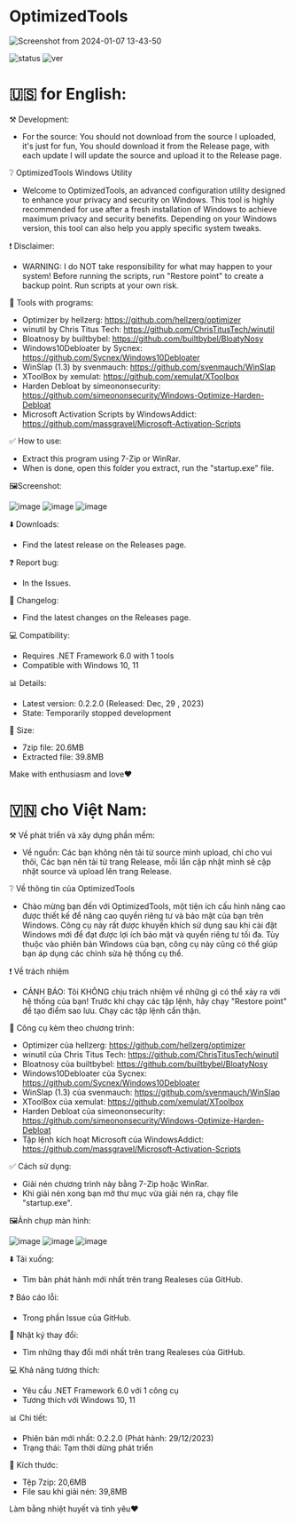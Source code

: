 # OptimizedTools 
![Screenshot from 2024-01-07 13-43-50](https://github.com/NamGitHub2002/OptimizedTools/assets/120299835/282563d8-a156-4ea6-a5d7-e49afd2a8729)

![status](https://img.shields.io/badge/status-okay-blue)
![ver](https://img.shields.io/badge/version-0.2.2.0_lastet-black)
# 🇺🇸 for English:

⚒️ Development:
- For the source: You should not download from the source I uploaded, it's just for fun, You should download it from the Release page, with each update I will update the source and upload it to the Release page.

❔ OptimizedTools Windows Utility

- Welcome to OptimizedTools, an advanced configuration utility designed to enhance your privacy and security on Windows. This tool is highly recommended for use after a fresh installation of Windows to achieve maximum privacy and security benefits. Depending on your Windows version, this tool can also help you apply specific system tweaks.

❗ Disclaimer:
- WARNING: I do NOT take responsibility for what may happen to your system! Before running the scripts, run "Restore point" to create a backup point. Run scripts at your own risk.

💾 Tools with programs:
- Optimizer by hellzerg: https://github.com/hellzerg/optimizer
- winutil by Chris Titus Tech: https://github.com/ChrisTitusTech/winutil
- Bloatnosy by builtbybel: https://github.com/builtbybel/BloatyNosy
- Windows10Debloater by Sycnex: https://github.com/Sycnex/Windows10Debloater
- WinSlap (1.3) by svenmauch: https://github.com/svenmauch/WinSlap
- XToolBox by xemulat: https://github.com/xemulat/XToolbox
- Harden Debloat by simeononsecurity: https://github.com/simeononsecurity/Windows-Optimize-Harden-Debloat
- Microsoft Activation Scripts by WindowsAddict: https://github.com/massgravel/Microsoft-Activation-Scripts

✅ How to use:
- Extract this program using 7-Zip or WinRar.
- When is done, open this folder you extract, run the "startup.exe" file.

🖼Screenshot:

![image](https://github.com/NamGitHub2002/All-in-one-Tools-by-Nam/assets/120299835/41f40386-8267-4101-bc3a-bafa07f9e08e)
![image](https://github.com/NamGitHub2002/All-in-one-Tools-by-Nam/assets/120299835/3a750537-a59a-439e-8076-05bbf1353cbf)
![image](https://github.com/NamGitHub2002/All-in-one-Tools-by-Nam/assets/120299835/c6cb8bc3-5d1d-4f6a-bbe4-d70a91cd4cda)

⬇️ Downloads:
- Find the latest release on the Releases page.

❓ Report bug:
- In the Issues.

📰 Changelog:
- Find the latest changes on the Releases page.

💻 Compatibility:
- Requires .NET Framework 6.0 with 1 tools
- Compatible with Windows 10, 11

📊 Details:
- Latest version: 0.2.2.0 (Released: Dec, 29 , 2023)
- State: Temporarily stopped development

📶 Size:
- 7zip file: 20.6MB
- Extracted file: 39.8MB

Make with enthusiasm and love❤️

# 🇻🇳 cho Việt Nam:

⚒️ Về phát triển và xây dựng phần mềm:
- Về nguồn: Các bạn không nên tải từ source mình upload, chỉ cho vui thôi, Các bạn nên tải từ trang Release, mỗi lần cập nhật mình sẽ cập nhật source và upload lên trang Release.

❔ Về thông tin của OptimizedTools

- Chào mừng bạn đến với OptimizedTools, một tiện ích cấu hình nâng cao được thiết kế để nâng cao quyền riêng tư và bảo mật của bạn trên Windows. Công cụ này rất được khuyến khích sử dụng sau khi cài đặt Windows mới để đạt được lợi ích bảo mật và quyền riêng tư tối đa. Tùy thuộc vào phiên bản Windows của bạn, công cụ này cũng có thể giúp bạn áp dụng các chỉnh sửa hệ thống cụ thể.

❗ Về trách nhiệm
- CẢNH BÁO: Tôi KHÔNG chịu trách nhiệm về những gì có thể xảy ra với hệ thống của bạn! Trước khi chạy các tập lệnh, hãy chạy "Restore point" để tạo điểm sao lưu. Chạy các tập lệnh cẩn thận.

💾 Công cụ kèm theo chương trình:
- Optimizer của hellzerg: https://github.com/hellzerg/optimizer
- winutil của Chris Titus Tech: https://github.com/ChrisTitusTech/winutil
- Bloatnosy của builtbybel: https://github.com/builtbybel/BloatyNosy
- Windows10Debloater của Sycnex: https://github.com/Sycnex/Windows10Debloater
- WinSlap (1.3) của svenmauch: https://github.com/svenmauch/WinSlap
- XToolBox của xemulat: https://github.com/xemulat/XToolbox
- Harden Debloat của simeononsecurity: https://github.com/simeononsecurity/Windows-Optimize-Harden-Debloat
- Tập lệnh kích hoạt Microsoft của WindowsAddict: https://github.com/massgravel/Microsoft-Activation-Scripts

✅ Cách sử dụng:
- Giải nén chương trình này bằng 7-Zip hoặc WinRar.
- Khi giải nén xong bạn mở thư mục vừa giải nén ra, chạy file "startup.exe".

🖼Ảnh chụp màn hình:

![image](https://github.com/NamGitHub2002/All-in-one-Tools-by-Nam/assets/120299835/41f40386-8267-4101-bc3a-bafa07f9e08e)
![image](https://github.com/NamGitHub2002/All-in-one-Tools-by-Nam/assets/120299835/3a750537-a59a-439e-8076-05bbf1353cbf)
![image](https://github.com/NamGitHub2002/All-in-one-Tools-by-Nam/assets/120299835/c6cb8bc3-5d1d-4f6a-bbe4-d70a91cd4cda)

⬇️ Tải xuống:
- Tìm bản phát hành mới nhất trên trang Realeses của GitHub.

❓ Báo cáo lỗi:
- Trong phần Issue của GitHub.

📰 Nhật ký thay đổi:
- Tìm những thay đổi mới nhất trên trang Realeses của GitHub.

💻 Khả năng tương thích:
- Yêu cầu .NET Framework 6.0 với 1 công cụ
- Tương thích với Windows 10, 11

📊 Chi tiết:
- Phiên bản mới nhất: 0.2.2.0 (Phát hành: 29/12/2023)
- Trạng thái: Tạm thời dừng phát triển

📶 Kích thước:
- Tệp 7zip: 20,6MB
- File sau khi giải nén: 39,8MB

Làm bằng nhiệt huyết và tình yêu❤️
